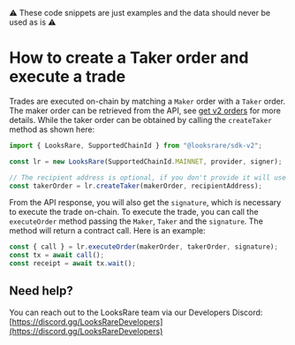 :warning: These code snippets are just examples and the data should never be used as is :warning:

# How to create a Taker order and execute a trade

Trades are executed on-chain by matching a `Maker` order with a `Taker` order. The maker order can be retrieved from the API, see [get v2 orders](https://looksrare.dev/v2/reference/getorders) for more details. While the taker order can be obtained by calling the `createTaker` method as shown here:

```ts
import { LooksRare, SupportedChainId } from "@looksrare/sdk-v2";

const lr = new LooksRare(SupportedChainId.MAINNET, provider, signer);

// The recipient address is optional, if you don't provide it will use your signer address
const takerOrder = lr.createTaker(makerOrder, recipientAddress);
```

From the API response, you will also get the `signature`, which is necessary to execute the trade on-chain. To execute the trade, you can call the `executeOrder` method passing the `Maker`, `Taker` and the `signature`. The method will return a contract call. Here is an example:

```ts
const { call } = lr.executeOrder(makerOrder, takerOrder, signature);
const tx = await call();
const receipt = await tx.wait();
```

## Need help?

You can reach out to the LooksRare team via our Developers Discord: [https://discord.gg/LooksRareDevelopers](https://discord.gg/LooksRareDevelopers)
